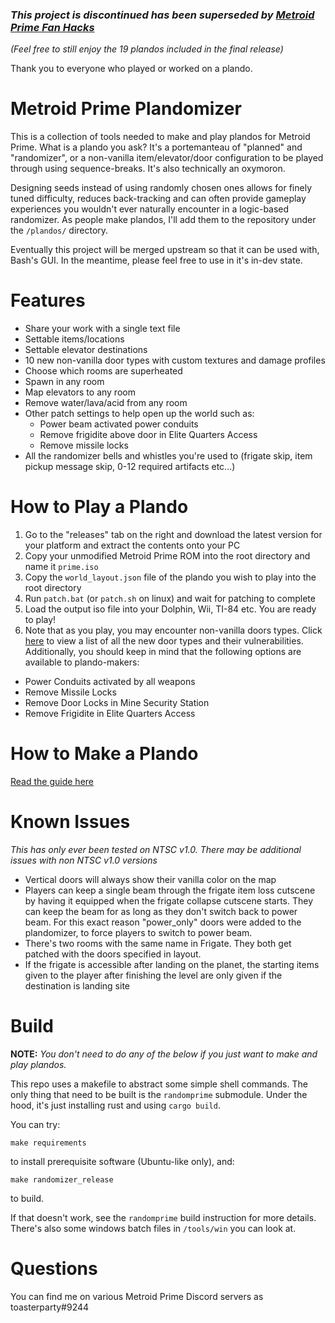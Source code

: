 ### *This project is discontinued has been superseded by [Metroid Prime Fan Hacks](https://github.com/toasterparty/metroid-prime-fanhacks)*

*(Feel free to still enjoy the 19 plandos included in the final release)*

Thank you to everyone who played or worked on a plando.

# Metroid Prime Plandomizer

This is a collection of tools needed to make and play plandos for Metroid Prime. What is a plando you ask? It's a portemanteau of "planned" and "randomizer", or a non-vanilla item/elevator/door configuration to be played through using sequence-breaks. It's also technically an oxymoron.

Designing seeds instead of using randomly chosen ones allows for finely tuned difficulty, reduces back-tracking and can often provide gameplay experiences you wouldn't ever naturally encounter in a logic-based randomizer. As people make plandos, I'll add them to the repository under the `/plandos/` directory.

Eventually this project will be merged upstream so that it can be used with, Bash's GUI. In the meantime, please feel free to use in it's in-dev state.

# Features
- Share your work with a single text file
- Settable items/locations
- Settable elevator destinations
- 10 new non-vanilla door types with custom textures and damage profiles
- Choose which rooms are superheated
- Spawn in any room
- Map elevators to any room
- Remove water/lava/acid from any room
- Other patch settings to help open up the world such as:
    - Power beam activated power conduits
    - Remove frigidite above door in Elite Quarters Access
    - Remove missile locks
- All the randomizer bells and whistles you're used to (frigate skip, item pickup message skip, 0-12 required artifacts etc...)

# How to Play a Plando
1. Go to the "releases" tab on the right and download the latest version for your platform and extract the contents onto your PC
2. Copy your unmodified Metroid Prime ROM into the root directory and name it `prime.iso`
3. Copy the `world_layout.json` file of the plando you wish to play into the root directory
4. Run `patch.bat` (or `patch.sh` on linux) and wait for patching to complete
5. Load the output iso file into your Dolphin, Wii, TI-84 etc. You are ready to play!
6. Note that as you play, you may encounter non-vanilla doors types. Click [here](https://github.com/blakespangenberg/metroid-prime-plandomizer/blob/main/doc/doors/readme.md) to view a list of all the new door types and their vulnerabilities. Additionally, you should keep in mind that the following options are available to plando-makers:
- Power Conduits activated by all weapons
- Remove Missile Locks
- Remove Door Locks in Mine Security Station
- Remove Frigidite in Elite Quarters Access

# How to Make a Plando
[Read the guide here](https://github.com/blakespangenberg/metroid-prime-plandomizer/tree/main/doc/readme.md)

# Known Issues
*This has only ever been tested on NTSC v1.0. There may be additional issues with non NTSC v1.0 versions*
- Vertical doors will always show their vanilla color on the map
- Players can keep a single beam through the frigate item loss cutscene by having it equipped when the frigate collapse cutscene starts. They can keep the beam for as long as they don't switch back to power beam. For this exact reason "power_only" doors were added to the plandomizer, to force players to switch to power beam.
- There's two rooms with the same name in Frigate. They both get patched with the doors specified in layout.
- If the frigate is accessible after landing on the planet, the starting items given to the player after finishing the level are only given if the destination is landing site

# Build

**NOTE:** *You don't need to do any of the below if you just want to make and play plandos.*

This repo uses a makefile to abstract some simple shell commands. The only thing that need to be built is the `randomprime` submodule. Under the hood, it's just installing rust and using `cargo build`.

You can try:

```
make requirements
```
to install prerequisite software (Ubuntu-like only), and:

```
make randomizer_release
```
to build.

If that doesn't work, see the `randomprime` build instruction for more details. There's also some windows batch files in `/tools/win` you can look at.

# Questions
You can find me on various Metroid Prime Discord servers as toasterparty#9244
